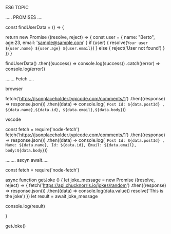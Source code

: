   ES6 TOPIC
  
  ..... PROMISES ....

const findUserData = () => {
 
   return new Promise ((resolve, reject) => {
      const user = {
        name: "Berto",
        age:23,
        email: 'sample@sample.com'
      }
      if (user) {
        resolve(`Your user ${user.name} ${user.age} ${user.email}`)
      } else {
        reject('User not found')
      }
    })
  }

  findUserData()
  .then((success) => console.log(success))
  .catch((error) => console.log(error))



....... Fetch ....

browser

 fetch('https://jsonplaceholder.typicode.com/comments/1')
  .then((response) => response.json())
  .then((data) => console.log(` Post Id: ${data.postId} , ${data.name},${data.id}, ${data.email},${data.body}`))
  

vscode

const fetch = require('node-fetch')
fetch('https://jsonplaceholder.typicode.com/comments/1')
.then((response) => response.json())
.then((data) => console.log(` Post Id: ${data.postId} , Name: ${data.name}, Id: ${data.id}, Email: ${data.email}, body:${data.body}`))


........ ascyn await.....

const fetch = require('node-fetch')

async function getJoke () {
  let joke_message = new Promise ((resolve, reject) => {
    fetch('https://api.chucknorris.io/jokes/random')
    .then((response) => response.json())
    .then((data) => console.log(data.value))
    resolve('This is the joke')
  })
  let result = await joke_message

  console.log(result)
  
}

getJoke()